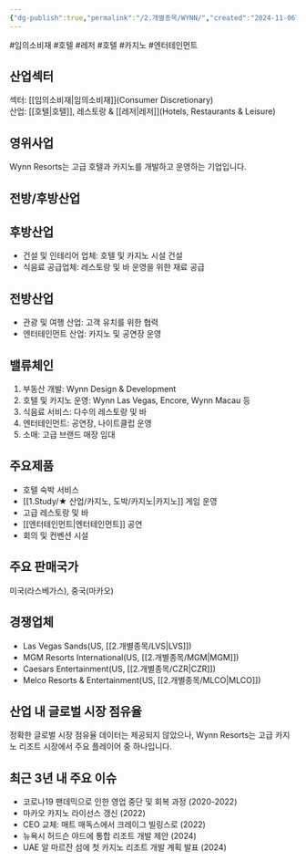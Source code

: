 ```yaml
---
{"dg-publish":true,"permalink":"/2.개별종목/WYNN/","created":"2024-11-06T19:45:13.181+09:00","updated":"2025-06-03T20:06:02.219+09:00"}
---
```


#임의소비재 #호텔 #레저 #호텔 #카지노 #엔터테인먼트 

## 산업섹터

섹터: [[임의소비재\|임의소비재]](Consumer Discretionary)  
산업: [[호텔\|호텔]], 레스토랑 & [[레저\|레저]](Hotels, Restaurants & Leisure)

## 영위사업

Wynn Resorts는 고급 호텔과 카지노를 개발하고 운영하는 기업입니다.

## 전방/후방산업

## 후방산업

- 건설 및 인테리어 업체: 호텔 및 카지노 시설 건설
- 식음료 공급업체: 레스토랑 및 바 운영을 위한 재료 공급

## 전방산업

- 관광 및 여행 산업: 고객 유치를 위한 협력
- 엔터테인먼트 산업: 카지노 및 공연장 운영

## 밸류체인

1. 부동산 개발: Wynn Design & Development
2. 호텔 및 카지노 운영: Wynn Las Vegas, Encore, Wynn Macau 등
3. 식음료 서비스: 다수의 레스토랑 및 바
4. 엔터테인먼트: 공연장, 나이트클럽 운영
5. 소매: 고급 브랜드 매장 임대

## 주요제품

- 호텔 숙박 서비스
- [[1.Study/★ 산업/카지노, 도박/카지노\|카지노]] 게임 운영
- 고급 레스토랑 및 바
- [[엔터테인먼트\|엔터테인먼트]] 공연
- 회의 및 컨벤션 시설

## 주요 판매국가

미국(라스베가스), 중국(마카오)

## 경쟁업체

- Las Vegas Sands(US, [[2.개별종목/LVS\|LVS]])
- MGM Resorts International(US, [[2.개별종목/MGM\|MGM]])
- Caesars Entertainment(US, [[2.개별종목/CZR\|CZR]])
- Melco Resorts & Entertainment(US, [[2.개별종목/MLCO\|MLCO]])

## 산업 내 글로벌 시장 점유율

정확한 글로벌 시장 점유율 데이터는 제공되지 않았으나, Wynn Resorts는 고급 카지노 리조트 시장에서 주요 플레이어 중 하나입니다.

## 최근 3년 내 주요 이슈

- 코로나19 팬데믹으로 인한 영업 중단 및 회복 과정 (2020-2022)
- 마카오 카지노 라이선스 갱신 (2022)
- CEO 교체: 매트 매독스에서 크레이그 빌링스로 (2022)
- 뉴욕시 허드슨 야드에 통합 리조트 개발 제안 (2024)
- UAE 알 마르잔 섬에 첫 카지노 리조트 개발 계획 발표 (2024)